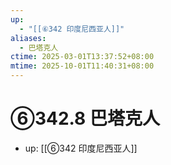```yaml
---
up:
  - "[[⑥342 印度尼西亚人]]"
aliases:
  - 巴塔克人
ctime: 2025-03-01T13:37:52+08:00
mtime: 2025-10-01T11:40:31+08:00
---
```


# ⑥342.8 巴塔克人

- up: [[⑥342 印度尼西亚人]]
